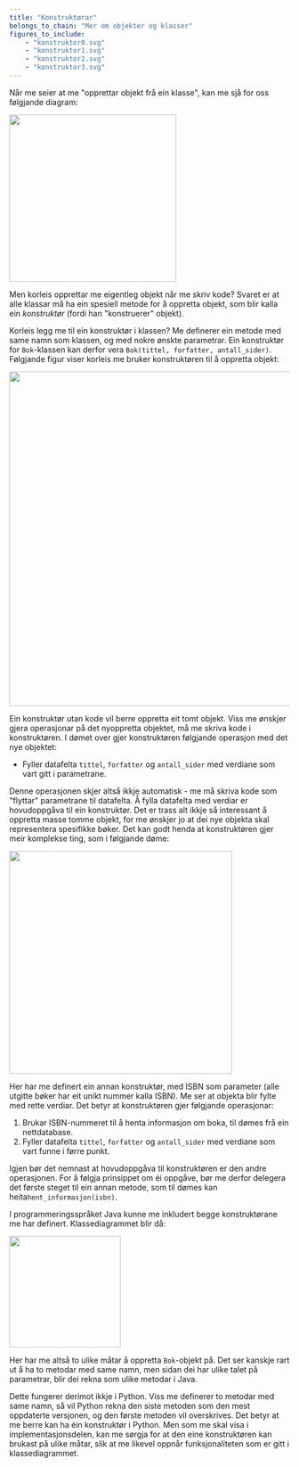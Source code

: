 ```yaml
---
title: "Konstruktørar"
belongs_to_chain: "Mer om objekter og klasser"
figures_to_include:
	- "konstruktor0.svg"
	- "konstruktor1.svg"
	- "konstruktor2.svg"
	- "konstruktor3.svg"
---
```


Når me seier at me "opprettar objekt frå ein klasse", kan me sjå for oss følgjande diagram:

<img src="/media/markdowncontent/assosiated_files/konstruktor0.svg" width="300">

Men korleis opprettar me eigentleg objekt når me skriv kode? Svaret er at  alle klassar må ha ein spesiell metode for å oppretta objekt, som blir kalla ein *konstruktør* (fordi han "konstruerer" objekt).

Korleis legg me til ein konstruktør i klassen? Me definerer ein metode med same namn som klassen, og med nokre ønskte parametrar. Ein konstruktør for `Bok`-klassen kan derfor vera `Bok(tittel, forfatter, antall_sider)`. Følgjande figur viser korleis me bruker konstruktøren til å oppretta objekt:

<img src="/media/markdowncontent/assosiated_files/konstruktor1.svg" width="600">

Ein konstruktør utan kode vil berre oppretta eit tomt objekt. Viss me ønskjer gjera operasjonar på det nyoppretta objektet, må me skriva kode i konstruktøren. I dømet over gjer konstruktøren følgjande operasjon med det nye objektet:

* Fyller datafelta `tittel`, `forfatter` og `antall_sider` med verdiane som vart gitt i parametrane.

Denne operasjonen skjer altså ikkje automatisk - me må skriva kode som "flyttar" parametrane til datafelta. Å fylla datafelta med verdiar er hovudoppgåva til ein konstruktør. Det er trass alt ikkje så interessant å oppretta masse tomme objekt, for me ønskjer jo at dei nye objekta skal representera spesifikke bøker. Det kan godt henda at konstruktøren gjer meir komplekse ting, som i følgjande døme:

<img src="/media/markdowncontent/assosiated_files/konstruktor2.svg" width="400">

Her har me definert ein annan konstruktør, med ISBN som parameter (alle utgitte bøker har eit unikt nummer kalla ISBN). Me ser at objekta blir fylte med rette verdiar. Det betyr at konstruktøren gjer følgjande operasjonar:

1. Brukar ISBN-nummeret til å henta informasjon om boka, til dømes frå ein nettdatabase.
2. Fyller datafelta `tittel`, `forfatter` og `antall_sider` med verdiane som vart funne i førre punkt.

Igjen bør det nemnast at hovudoppgåva til konstruktøren er den andre operasjonen. For å følgja prinsippet om éi oppgåve, bør me derfor delegera det første steget til ein annan metode, som til dømes kan heita`hent_informasjon(isbn)`.

I programmeringsspråket Java kunne me inkludert begge konstruktørane me har definert. Klassediagrammet blir då:

<img src="/media/markdowncontent/assosiated_files/konstruktor3.svg" width="200">

Her har me altså to ulike måtar å oppretta `Bok`-objekt på. Det ser kanskje rart ut å ha to metodar med same namn, men sidan dei har ulike talet på parametrar,  blir dei rekna som ulike metodar i Java.

Dette fungerer derimot ikkje i Python. Viss me definerer to metodar med same namn, så vil Python rekna den siste metoden som den mest oppdaterte versjonen, og den første metoden vil overskrives. Det betyr at me berre kan ha éin konstruktør i Python. Men som me skal visa i implementasjonsdelen, kan me sørgja for at den eine konstruktøren kan brukast på ulike måtar, slik at me likevel oppnår funksjonaliteten som er gitt i klassediagrammet.

